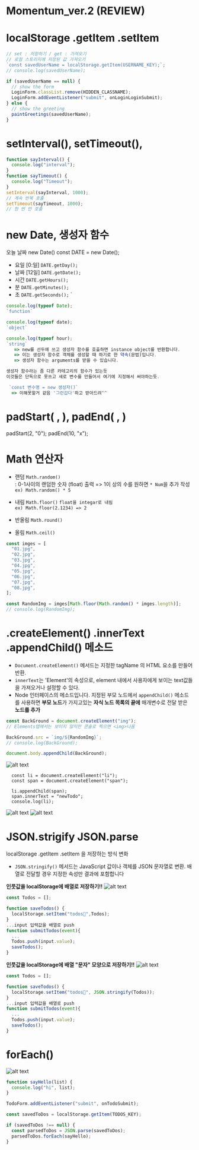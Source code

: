 # Momentum_ver.2 (REVIEW)

# localStorage .getItem .setItem

```js
// set : 저장하기 / get : 가져오기
// 로컬 스토리지에 저장된 값 가져오기
`const savedUserName = localStorage.getItem(USERNAME_KEY);`;
// console.log(savedUserName);

if (savedUserName == null) {
  // show the form
  LoginForm.classList.remove(HIDDEN_CLASSNAME);
  LoginForm.addEventListener("submit", onLoginLoginSubmit);
} else {
  // show the greeting
  paintGreetings(savedUserName);
}
```

# setInterval(), setTimeout(),

```js
function sayInterval() {
  console.log("interval");
}
function sayTimeout() {
  console.log("Timeout");
}
setInterval(sayInterval, 1000);
// 계속 반복 호출
setTimeout(sayTimeout, 1000);
// 한 번 만 호출
```

# new Date, 생성자 함수

오늘 날짜 new Date()
const DATE = new Date();

- 요일 [0:일]
  `DATE.getDay();`
- 날짜 [12일]
  `DATE.getDate();`
- 시간
  `DATE.getHours();`
- 분
  `DATE.getMinutes();`
- 초
  `DATE.getSeconds();`
  `

```js
console.log(typeof Date);
`function`

console.log(typeof date);
`object`

console.log(typeof hour);
`string`
   => new를 선두에 쓰고 생성자 함수를 호출하면 instance object를 반환합니다.
   => 이는 생성자 함수로 객체를 생성할 때 하기로 한 약속(문법)입니다.
   => 생성자 함수는 arguments를 받을 수 있습니다.

생성자 함수라는 좀 다른 카테고리의 함수가 있는듯
이것들은 단독으로 못쓰고 새로 변수를 만들어서 여기에 지정해서 써야하는듯.

 `const 변수명 = new 생성자()`
  => 이해못할거 같음 '그런갑다'하고 받아드려^^
```

# padStart( , ), padEnd( , )

padStart(2, "0");
padEnd(10, "x");

# Math 연산자

- 랜덤 `Math.random()` <br>
  : 0-1사이의 랜덤한 숫자 (float) 출력 => 1이 상의 수를 원하면 `* Num`을 추가 작성 <br>
  `ex) Math.random() * 5`
- 내림 `Math.floor()`
  `float을 integar로 내림 `<br>
  `ex) Math.floor(2.1234) => 2`
- 반올림 `Math.round()`

- 올림 `Math.ceil()`

```js
const imges = [
  "01.jpg",
  "02.jpg",
  "03.jpg",
  "04.jpg",
  "05.jpg",
  "06.jpg",
  "07.jpg",
  "08.jpg",
];

const RandomImg = imges[Math.floor(Math.random() * imges.length)];
// console.log(RandomImg);
```

# .createElement() .innerText .appendChild() 메소드

- `Document.createElement()` 메서드는 지정한 tagName 의 HTML 요소를 만들어 반환.
- `innerText`는 'Element'의 속성으로, element 내에서 사용자에게 보이는 text값들을 가져오거나 설정할 수 있다.
- Node 인터페이스의 메소드입니다. 지정된 부모 노드에서 `appendChild()` 메소드를 사용하면 **부모 노드**가 가지고있는 **자식 노드 목록의 끝에** 매개변수로 전달 받은 **노드를 추가**

```js
const BackGround = document.createElement("img");
// Elements탭에서는 보이지 않지만 콘솔로 찍으면 <img>나옴

BackGround.src = `img/${RandomImg}`;
// console.log(BackGround);

document.body.appendChild(BackGround);
```

![alt text](./img/image-3.png)

```Js
  const li = document.createElement("li");
  const span = document.createElement("span");

  li.appendChild(span);
  span.innerText = "newTodo";
  console.log(li);
```

![alt text](./img/image-4.png)
![alt text](./img/image-2.png)

# JSON.strigify JSON.parse

localStorage .getItem .setItem 을 저장하는 방식 변화
- `JSON.stringify()` 메서드는 JavaScript 값이나 객체를 JSON 문자열로 변환. 배열로 전달할 경우 지정한 속성만 결과에 포함합니다

**인풋값을 localStorage에 배열로 저장하기!!**
![alt text](./img/image6.png)

```js
const Todos = [];

function saveTodos() {
  localStorage.setItem("todos📝",Todos);
}
...input 입력값을 배열로 push
function submitTodos(event){
  ...
  Todos.push(input.value);
  saveTodos();
}
```

**인풋값을 localStorage에 배열 "문자" 모양으로 저장하기!!**
![alt text](./img/image5.png)
```js
const Todos = [];

function saveTodos() {
  localStorage.setItem("todos📝", JSON.stringify(Todos));
}
...input 입력값을 배열로 push
function submitTodos(event){
  ...
  Todos.push(input.value);
  saveTodos();
}
```

# forEach()
![alt text](./img/image7.png)
```js
function sayHello(list) {
  console.log("hi", list);
}

TodoForm.addEventListener("submit", onTodoSubmit);

const savedToDos = localStorage.getItem(TODOS_KEY);

if (savedToDos !== null) {
  const parsedToDos = JSON.parse(savedToDos);
  parsedToDos.forEach(sayHello);
}
```